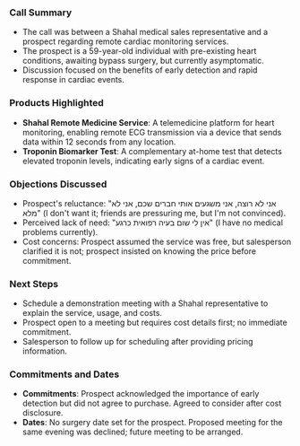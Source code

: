 ### Call Summary
- The call was between a Shahal medical sales representative and a prospect regarding remote cardiac monitoring services.
- The prospect is a 59-year-old individual with pre-existing heart conditions, awaiting bypass surgery, but currently asymptomatic.
- Discussion focused on the benefits of early detection and rapid response in cardiac events.

### Products Highlighted
- **Shahal Remote Medicine Service**: A telemedicine platform for heart monitoring, enabling remote ECG transmission via a device that sends data within 12 seconds from any location.
- **Troponin Biomarker Test**: A complementary at-home test that detects elevated troponin levels, indicating early signs of a cardiac event.

### Objections Discussed
- Prospect's reluctance: "אני לא רוצה, אני משגעים אותי חברים שכם, אני לא מלא" (I don't want it; friends are pressuring me, but I'm not convinced).
- Perceived lack of need: "אין לי שום בעיה רפואית כרגע" (I have no medical problems currently).
- Cost concerns: Prospect assumed the service was free, but salesperson clarified it is not; prospect insisted on knowing the price before commitment.

### Next Steps
- Schedule a demonstration meeting with a Shahal representative to explain the service, usage, and costs.
- Prospect open to a meeting but requires cost details first; no immediate commitment.
- Salesperson to follow up for scheduling after providing pricing information.

### Commitments and Dates
- **Commitments**: Prospect acknowledged the importance of early detection but did not agree to purchase. Agreed to consider after cost disclosure.
- **Dates**: No surgery date set for the prospect. Proposed meeting for the same evening was declined; future meeting to be arranged.